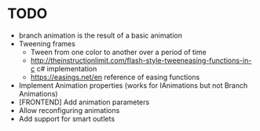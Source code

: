 ﻿# TODO

- branch animation is the result of a basic animation
- Tweening frames
	- Tween from one color to another over a period of time
	- http://theinstructionlimit.com/flash-style-tweeneasing-functions-in-c c# implementation
	- https://easings.net/en reference of easing functions
- Implement Animation properties (works for IAnimations but not Branch Animations)
- [FRONTEND] Add animation parameters
- Allow reconfiguring animations
- Add support for smart outlets